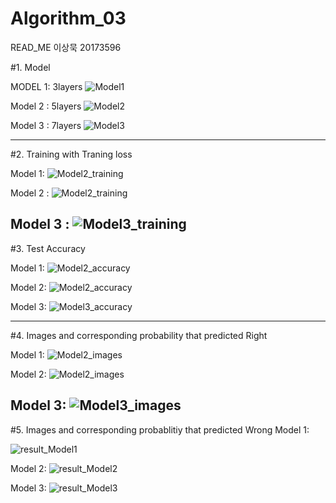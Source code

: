 # Algorithm_03
READ_ME
이상묵 20173596

#1. Model

MODEL 1: 3layers
![Model1](https://user-images.githubusercontent.com/33710013/82443821-1b053f00-9add-11ea-9375-abc5e6e47398.png)

Model 2 : 5layers
![Model2](https://user-images.githubusercontent.com/33710013/82443823-1b9dd580-9add-11ea-8912-591b1b9cd3bb.png)

Model 3 : 7layers
![Model3](https://user-images.githubusercontent.com/33710013/82443829-1c366c00-9add-11ea-8e30-212d10baf904.png)

-----------------------------------
#2. Training with Traning loss

Model 1:
![Model2_training](https://user-images.githubusercontent.com/33710013/82446510-bb5d6280-9ae1-11ea-9469-eccea3fde0b0.png)

Model 2 :
![Model2_training](https://user-images.githubusercontent.com/33710013/82444012-7cc5a900-9add-11ea-8de8-892b99bfae31.png)

Model 3 :
![Model3_training](https://user-images.githubusercontent.com/33710013/82447872-d8933080-9ae3-11ea-943e-9f65507c4a03.png)
----------------------------------
#3. Test Accuracy

Model 1:
![Model2_accuracy](https://user-images.githubusercontent.com/33710013/82446505-ba2c3580-9ae1-11ea-9298-7a6ea848bbda.png)

Model 2:
![Model2_accuracy](https://user-images.githubusercontent.com/33710013/82446505-ba2c3580-9ae1-11ea-9298-7a6ea848bbda.png)

Model 3:
![Model3_accuracy](https://user-images.githubusercontent.com/33710013/82447876-d92bc700-9ae3-11ea-9e74-a4f8e68546e8.png)

----------------------------------
#4. Images and corresponding probability that predicted Right

Model 1:
![Model2_images](https://user-images.githubusercontent.com/33710013/82446508-bac4cc00-9ae1-11ea-9865-9e6c43f18302.png)

Model 2:
![Model2_images](https://user-images.githubusercontent.com/33710013/82446508-bac4cc00-9ae1-11ea-9865-9e6c43f18302.png)

Model 3:
![Model3_images](https://user-images.githubusercontent.com/33710013/82447865-d7fa9a00-9ae3-11ea-8cb0-0365586263b3.png)
----------------------------------
#5. Images and corresponding probablitiy that predicted Wrong
Model 1:

![result_Model1](https://user-images.githubusercontent.com/33710013/82443173-02e0f000-9adc-11ea-8d04-8e457d2323cb.png)

Model 2:
![result_Model2](https://user-images.githubusercontent.com/33710013/82446496-b8627200-9ae1-11ea-9d0e-32ec32487ffc.png)

Model 3:
![result_Model3](https://user-images.githubusercontent.com/33710013/82447873-d92bc700-9ae3-11ea-9e24-da43ae461262.png)
